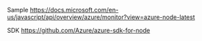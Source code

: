 Sample
https://docs.microsoft.com/en-us/javascript/api/overview/azure/monitor?view=azure-node-latest

SDK
https://github.com/Azure/azure-sdk-for-node